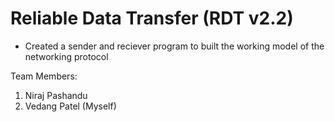 # Reliable Data Transfer (RDT v2.2)

* Created a sender and reciever program to built the working model of the networking protocol

Team Members:

1. Niraj Pashandu
2. Vedang Patel (Myself)
